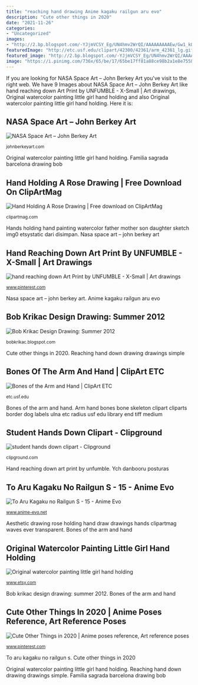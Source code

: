 ```yaml
---
title: "reaching hand drawing Anime kagaku railgun aru evo"
description: "Cute other things in 2020"
date: "2021-11-26"
categories:
- "Uncategorized"
images:
- "http://2.bp.blogspot.com/-YJjmVCSY_Eg/UN4hmv2WrQI/AAAAAAAAAEw/Gw1_kO6pzWI/s1600/Sagrada+Familia+Barcelona+2012.jpg"
featuredImage: "http://etc.usf.edu/clipart/42300/42361/arm_42361_lg.gif"
featured_image: "http://2.bp.blogspot.com/-YJjmVCSY_Eg/UN4hmv2WrQI/AAAAAAAAAEw/Gw1_kO6pzWI/s1600/Sagrada+Familia+Barcelona+2012.jpg"
image: "https://i.pinimg.com/736x/65/be/17/65be17ff81a88ce98b2a1e8e755884da.jpg"
---
```


If you are looking for NASA Space Art – John Berkey Art you've visit to the right web. We have 9 Images about NASA Space Art – John Berkey Art like hand reaching down Art Print by UNFUMBLE - X-Small | Art drawings, Original watercolor painting little girl hand holding and also Original watercolor painting little girl hand holding. Here it is:

## NASA Space Art – John Berkey Art

![NASA Space Art – John Berkey Art](http://pinkoski.com/wp-content/uploads/2011/10/tv1a.jpg "Hands clipart down exercise student clip fitness vector clipground classroom cliparts")

<small>johnberkeyart.com</small>

Original watercolor painting little girl hand holding. Familia sagrada barcelona drawing bob

## Hand Holding A Rose Drawing | Free Download On ClipArtMag

![Hand Holding A Rose Drawing | Free download on ClipArtMag](http://clipartmag.com/image/hand-holding-a-rose-drawing-31.png "Hand holding a rose drawing")

<small>clipartmag.com</small>

Hands holding hand painting watercolor father mother son daughter sketch img0 etsystatic dari disimpan. Nasa space art – john berkey art

## Hand Reaching Down Art Print By UNFUMBLE - X-Small | Art Drawings

![hand reaching down Art Print by UNFUMBLE - X-Small | Art drawings](https://i.pinimg.com/736x/d1/6c/75/d16c754eda9f927eeaa4ef795c3bbb4a.jpg "Hands clipart down exercise student clip fitness vector clipground classroom cliparts")

<small>www.pinterest.com</small>

Nasa space art – john berkey art. Anime kagaku railgun aru evo

## Bob Krikac Design Drawing: Summer 2012

![Bob Krikac Design Drawing: Summer 2012](http://2.bp.blogspot.com/-YJjmVCSY_Eg/UN4hmv2WrQI/AAAAAAAAAEw/Gw1_kO6pzWI/s1600/Sagrada+Familia+Barcelona+2012.jpg "Aesthetic drawing rose holding hand draw drawings hands clipartmag waves ever transparent")

<small>bobkrikac.blogspot.com</small>

Cute other things in 2020. Reaching hand down drawing drawings simple

## Bones Of The Arm And Hand | ClipArt ETC

![Bones of the Arm and Hand | ClipArt ETC](http://etc.usf.edu/clipart/42300/42361/arm_42361_lg.gif "Cute other things in 2020")

<small>etc.usf.edu</small>

Bones of the arm and hand. Arm hand bones bone skeleton clipart cliparts border dog labels ulna etc radius usf edu library end tiff medium

## Student Hands Down Clipart - Clipground

![student hands down clipart - Clipground](http://clipground.com/images/student-hands-down-clipart-3.jpg "Reaching hand down drawing drawings simple")

<small>clipground.com</small>

Hand reaching down art print by unfumble. Ych danbooru posturas

## To Aru Kagaku No Railgun S - 15 - Anime Evo

![To Aru Kagaku no Railgun S - 15 - Anime Evo](http://www.anime-evo.net/wp-content/uploads/2013/07/RailgunS_15_7.jpg "Hands clipart down exercise student clip fitness vector clipground classroom cliparts")

<small>www.anime-evo.net</small>

Aesthetic drawing rose holding hand draw drawings hands clipartmag waves ever transparent. Bones of the arm and hand

## Original Watercolor Painting Little Girl Hand Holding

![Original watercolor painting little girl hand holding](https://img0.etsystatic.com/010/0/5983067/il_570xN.420190194_l86x.jpg "Hands holding hand painting watercolor father mother son daughter sketch img0 etsystatic dari disimpan")

<small>www.etsy.com</small>

Bob krikac design drawing: summer 2012. Bones of the arm and hand

## Cute Other Things In 2020 | Anime Poses Reference, Art Reference Poses

![Cute Other Things in 2020 | Anime poses reference, Art reference poses](https://i.pinimg.com/736x/65/be/17/65be17ff81a88ce98b2a1e8e755884da.jpg "Original watercolor painting little girl hand holding")

<small>www.pinterest.com</small>

To aru kagaku no railgun s. Cute other things in 2020

Original watercolor painting little girl hand holding. Reaching hand down drawing drawings simple. Familia sagrada barcelona drawing bob
